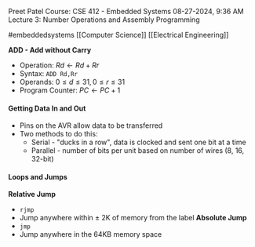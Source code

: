 Preet Patel
Course: CSE 412 - Embedded Systems
08-27-2024, 9:36 AM
Lecture 3: Number Operations and Assembly Programming

#embeddedsystems 
[[Computer Science]]
[[Electrical Engineering]]

**ADD - Add without Carry**
- Operation: $Rd \leftarrow Rd + Rr$
- Syntax: `ADD Rd,Rr`
- Operands: $0 \le d \le 31, 0 \le r \le 31$
- Program Counter: $PC \leftarrow PC + 1$

#### Getting Data In and Out
- Pins on the AVR allow data to be transferred
- Two methods to do this:
	- Serial - "ducks in a row", data is clocked and sent one bit at a time
	- Parallel - number of bits per unit based on number of wires (8, 16, 32-bit)

#### Loops and Jumps
**Relative Jump**
- `rjmp`
- Jump anywhere within $\pm$ 2K of memory from the label
**Absolute Jump**
- `jmp`
- Jump anywhere in the 64KB memory space
